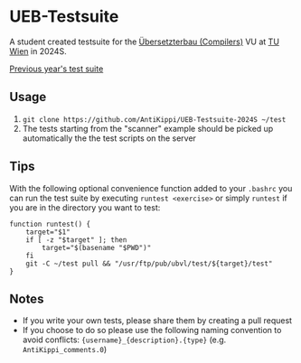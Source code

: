 # UEB-Testsuite
A student created testsuite for the [Übersetzterbau (Compilers)](https://tiss.tuwien.ac.at/course/courseDetails.xhtml?dswid=3349&dsrid=144&courseNr=185A48&semester=2024S) VU at [TU Wien](https://www.tuwien.at/en/) in 2024S.

[Previous year's test suite](https://github.com/RFJBraunstingl/UEB-Testsuite-2023S)

## Usage
1. `git clone https://github.com/AntiKippi/UEB-Testsuite-2024S ~/test`
2. The tests starting from the "scanner" example should be picked up automatically the the test scripts on the server

## Tips
With the following optional convenience function added to your `.bashrc` you can run the test suite by executing `runtest <exercise>` or simply `runtest` if you are in the directory you want to test:
```
function runtest() {
    target="$1"
    if [ -z "$target" ]; then
        target="$(basename "$PWD")"
    fi
    git -C ~/test pull && "/usr/ftp/pub/ubvl/test/${target}/test"
}
```

## Notes
- If you write your own tests, please share them by creating a pull request
- If you choose to do so please use the following naming convention to avoid conflicts: `{username}_{description}.{type}` (e.g. `AntiKippi_comments.0`)
